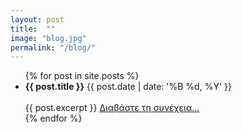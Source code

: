 ```yaml
---
layout: post
title:  ""
image: "blog.jpg"
permalink: "/blog/"
---
```


<ul class="list-group blog-index">
  {% for post in site.posts %}
    <li class="list-group-item">
      <strong class="title">{{ post.title }}</strong>
      <span class="badge hidden-xs">{{ post.date | date: '%B %d, %Y' }}</span>
      <br><br>
      {{ post.excerpt }}
      <a href="{{ post.url }}" class="btn btn-primary">Διαβάστε τη συνέχεια...</a>
    </li>
  {% endfor %}
</ul>
